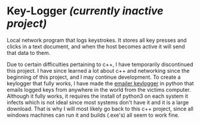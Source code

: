 # Key-Logger <i>(currently inactive project)</i>
Local network program that logs keystrokes.
It stores all key presses and clicks in a text document, and when the host becomes active it will send that data to them.

Due to certain difficulties pertaining to c++, I have temporarily discontinued this project. I have since learned a lot about c++ and networking since the beginning of this project, and I may continue development. To create a keylogger that fully works, I have made the <a href="https://github.com/caffene-query/Python-Keylogger-That-Emails">emailer keylogger</a> in python that emails logged keys from anywhere in the world from the victims computer. Although it fully works, it requires the install of python3 on each system it infects which is not ideal since most systems don't have it and it is a large download. That is why I will most likely go back to this c++ project, since all windows machines can run it and builds (.exe's) all seem to work fine.
